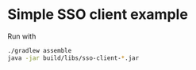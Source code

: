 # Simple SSO client example

Run with 

```bash
./gradlew assemble
java -jar build/libs/sso-client-*.jar 
```
